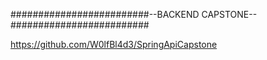#########################--BACKEND CAPSTONE--#########################

https://github.com/W0lfBl4d3/SpringApiCapstone
